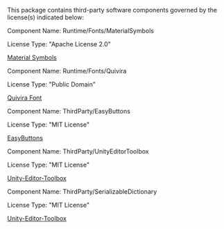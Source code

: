
This package contains third-party software components governed by the license(s) indicated below:

Component Name: Runtime/Fonts/MaterialSymbols

License Type: "Apache License 2.0"

[Material Symbols](https://developers.google.com/fonts/docs/material_symbols#licensing)


Component Name: Runtime/Fonts/Quivira

License Type: "Public Domain"

[Quivira Font](http://www.quivira-font.com/)


Component Name: ThirdParty/EasyButtons

License Type: "MIT License"

[EasyButtons](https://github.com/madsbangh/EasyButtons/blob/master/LICENSE.txt)


Component Name: ThirdParty/UnityEditorToolbox

License Type: "MIT License"

[Unity-Editor-Toolbox](https://github.com/arimger/Unity-Editor-Toolbox/blob/master/LICENSE.md)


Component Name: ThirdParty/SerializableDictionary

License Type: "MIT License"

[Unity-Editor-Toolbox](https://github.com/azixMcAze/Unity-SerializableDictionary/blob/master/LICENSE)